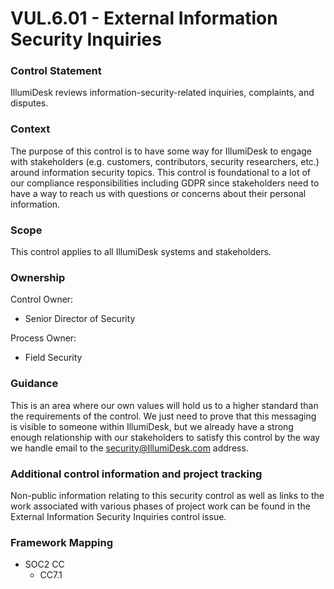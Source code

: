 # VUL.6.01 - External Information Security Inquiries



### Control Statement

IllumiDesk reviews information-security-related inquiries, complaints, and disputes.

###  Context

The purpose of this control is to have some way for IllumiDesk to engage with stakeholders \(e.g. customers, contributors, security researchers, etc.\) around information security topics. This control is foundational to a lot of our compliance responsibilities including GDPR since stakeholders need to have a way to reach us with questions or concerns about their personal information.

###  Scope

This control applies to all IllumiDesk systems and stakeholders.

###  Ownership

Control Owner:

* Senior Director of Security

Process Owner:

* Field Security

###  Guidance

This is an area where our own values will hold us to a higher standard than the requirements of the control. We just need to prove that this messaging is visible to someone within IllumiDesk, but we already have a strong enough relationship with our stakeholders to satisfy this control by the way we handle email to the security@IllumiDesk.com address.

###  Additional control information and project tracking

Non-public information relating to this security control as well as links to the work associated with various phases of project work can be found in the External Information Security Inquiries control issue.

###  Framework Mapping

* SOC2 CC
  * CC7.1

